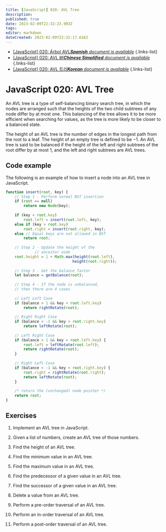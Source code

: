 ```yaml
---
title: [JavaScript] 020: AVL Tree
description: 
published: true
date: 2023-02-09T22:32:23.903Z
tags: 
editor: markdown
dateCreated: 2023-02-09T22:32:17.616Z
---
```


- [[JavaScript] 020: Árbol AVL***Spanish** document is available*](/es/Knowledge-base/Algorithm/javascript-020-avl-tree)
{.links-list}
- [[JavaScript] 020: AVL 树***Chinese Simplified** document is available*](/zh/Knowledge-base/Algorithm/javascript-020-avl-tree)
{.links-list}
- [[JavaScript] 020: AVL 트리***Korean** document is available*](/ko/Knowledge-base/Algorithm/javascript-020-avl-tree)
{.links-list}


# JavaScript 020: AVL Tree

An AVL tree is a type of self-balancing binary search tree, in which the nodes are arranged such that the heights of the two child subtrees of any node differ by at most one. This balancing of the tree allows it to be more efficient when searching for values, as the tree is more likely to be closer to a balanced state.

The height of an AVL tree is the number of edges in the longest path from the root to a leaf. The height of an empty tree is defined to be −1. An AVL tree is said to be balanced if the height of the left and right subtrees of the root differ by at most 1, and the left and right subtrees are AVL trees.

## Code example

The following is an example of how to insert a node into an AVL tree in JavaScript.

```javascript
function insert(root, key) { 
    // Step 1 - Perform normal BST insertion 
    if (root == null) 
        return new Node(key); 
  
    if (key < root.key) 
        root.left = insert(root.left, key); 
    else if (key > root.key) 
        root.right = insert(root.right, key); 
    else // Equal keys are not allowed in BST 
        return root; 
  
    // Step 2 - Update the height of the  
             // ancestor node 
    root.height = 1 + Math.max(height(root.left), 
                              height(root.right)); 
  
    // Step 3 - Get the balance factor 
    let balance = getBalance(root); 
  
    // Step 4 - If the node is unbalanced,  
    // then there are 4 cases 
  
    // Left Left Case 
    if (balance > 1 && key < root.left.key) 
        return rightRotate(root); 
  
    // Right Right Case 
    if (balance < -1 && key > root.right.key) 
        return leftRotate(root); 
  
    // Left Right Case 
    if (balance > 1 && key > root.left.key) { 
        root.left = leftRotate(root.left); 
        return rightRotate(root); 
    } 
  
    // Right Left Case 
    if (balance < -1 && key < root.right.key) { 
        root.right = rightRotate(root.right); 
        return leftRotate(root); 
    } 
  
    /* return the (unchanged) node pointer */
    return root; 
} 
```

## Exercises

1. Implement an AVL tree in JavaScript.

2. Given a list of numbers, create an AVL tree of those numbers.

3. Find the height of an AVL tree.

4. Find the minimum value in an AVL tree.

5. Find the maximum value in an AVL tree.

6. Find the predecessor of a given value in an AVL tree.

7. Find the successor of a given value in an AVL tree.

8. Delete a value from an AVL tree.

9. Perform a pre-order traversal of an AVL tree.

10. Perform an in-order traversal of an AVL tree.

11. Perform a post-order traversal of an AVL tree.